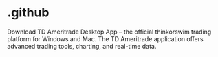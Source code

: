 # .github
Download TD Ameritrade Desktop App – the official thinkorswim trading platform for Windows and Mac. The TD Ameritrade application offers advanced trading tools, charting, and real-time data.
